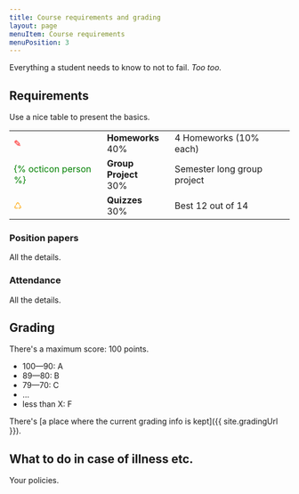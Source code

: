 ```yaml
---
title: Course requirements and grading
layout: page
menuItem: Course requirements
menuPosition: 3
---
```

Everything a student needs to know to not to fail. *Too too.*

## Requirements

Use a nice table to present the basics.

<table>
	<tbody>	
		<tr>
			<td class="icon" style="color: red">✎</td>
			<td><b>Homeworks</b><br>40%</td>
			<td>4 Homeworks (10% each)</td>
		</tr>
		<tr>
			<td class="icon" style="color: green">{% octicon person %}</td>
			<td><b>Group Project</b><br>30%</td>
			<td>Semester long group project</td>
		</tr>
		<tr>
			<td class="icon" style="color: orange">♺</td>
			<td><b>Quizzes</b><br>30%</td>
			<td>Best 12 out of 14</td>
		</tr>
	</tbody>
</table>


### Position papers

All the details.


### Attendance

All the details.


## Grading

There's a maximum score: 100 points.

- 100—90: A
- 89—80: B
- 79—70: C
- …
- less than X: F

There's [a place where the current grading info is kept]({{ site.gradingUrl }}).


## What to do in case of illness etc.

Your policies.

